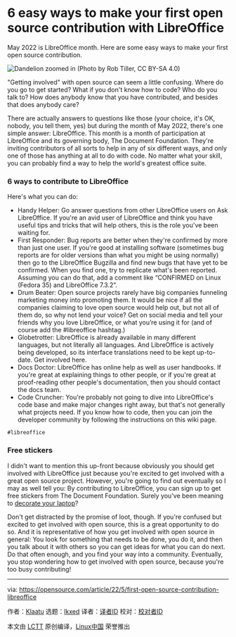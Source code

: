 [#]: subject: "6 easy ways to make your first open source contribution with LibreOffice"
[#]: via: "https://opensource.com/article/22/5/first-open-source-contribution-libreoffice"
[#]: author: "Klaatu https://opensource.com/users/klaatu"
[#]: collector: "lkxed"
[#]: translator: ""
[#]: reviewer: " "
[#]: publisher: " "
[#]: url: " "

6 easy ways to make your first open source contribution with LibreOffice
======
May 2022 is LibreOffice month. Here are some easy ways to make your first open source contribution.

![Dandelion zoomed in][1]
(Photo by Rob Tiller, CC BY-SA 4.0)

"Getting involved" with open source can seem a little confusing. Where do you go to get started? What if you don't know how to code? Who do you talk to? How does anybody know that you have contributed, and besides that does anybody care?

There are actually answers to questions like those (your choice, it's OK, nobody, you tell them, yes) but during the month of May 2022, there's one simple answer: LibreOffice. This month is a month of participation at LibreOffice and its governing body, The Document Foundation. They're inviting contributors of all sorts to help in any of six different ways, and only one of those has anything at all to do with code. No matter what your skill, you can probably find a way to help the world's greatest office suite.

### 6 ways to contribute to LibreOffice

Here's what you can do:

* Handy Helper: Go answer questions from other LibreOffice users on Ask LibreOffice. If you're an avid user of LibreOffice and think you have useful tips and tricks that will help others, this is the role you've been waiting for.
* First Responder: Bug reports are better when they're confirmed by more than just one user. If you're good at installing software (sometimes bug reports are for older versions than what you might be using normally) then go to the LibreOffice Bugzilla and find new bugs that have yet to be confirmed. When you find one, try to replicate what's been reported. Assuming you can do that, add a comment like “CONFIRMED on Linux (Fedora 35) and LibreOffice 7.3.2”.
* Drum Beater: Open source projects rarely have big companies funneling marketing money into promoting them. It would be nice if all the companies claiming to love open source would help out, but not all of them do, so why not lend your voice? Get on social media and tell your friends why you love LibreOffice, or what you’re using it for (and of course add the #libreoffice hashtag.)
* Globetrotter: LibreOffice is already available in many different languages, but not literally all languages. And LibreOffice is actively being developed, so its interface translations need to be kept up-to-date. Get involved here.
* Docs Doctor: LibreOffice has online help as well as user handbooks. If you're great at explaining things to other people, or if you're great at proof-reading other people's documentation, then you should contact the docs team.
* Code Cruncher: You're probably not going to dive into LibreOffice's code base and make major changes right away, but that's not generally what projects need. If you know how to code, then you can join the developer community by following the instructions on this wiki page.

```
#libreoffice
```

### Free stickers

I didn't want to mention this up-front because obviously you should get involved with LibreOffice just because you're excited to get involved with a great open source project. However, you're going to find out eventually so I may as well tell you: By contributing to LibreOffice, you can sign up to get free stickers from The Document Foundation. Surely you've been meaning to [decorate your laptop][2]?

Don't get distracted by the promise of loot, though. If you're confused but excited to get involved with open source, this is a great opportunity to do so. And it is representative of how you get involved with open source in general: You look for something that needs to be done, you do it, and then you talk about it with others so you can get ideas for what you can do next. Do that often enough, and you find your way into a community. Eventually, you stop wondering how to get involved with open source, because you're too busy contributing!

--------------------------------------------------------------------------------

via: https://opensource.com/article/22/5/first-open-source-contribution-libreoffice

作者：[Klaatu][a]
选题：[lkxed][b]
译者：[译者ID](https://github.com/译者ID)
校对：[校对者ID](https://github.com/校对者ID)

本文由 [LCTT](https://github.com/LCTT/TranslateProject) 原创编译，[Linux中国](https://linux.cn/) 荣誉推出

[a]: https://opensource.com/users/klaatu
[b]: https://github.com/lkxed
[1]: https://opensource.com/sites/default/files/dandelion_zoom.jpg
[2]: https://opensource.com/business/15/11/open-source-stickers
